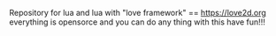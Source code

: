 Repository for lua and lua with "love framework" == https://love2d.org everything is opensorce and you can do any thing with this have fun!!!
